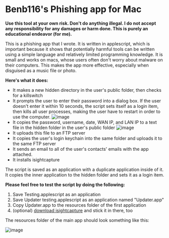 Benb116's Phishing app for Mac
==========================

**Use this tool at your own risk. Don't do anything illegal. I do not accept any responsibility for any damages or harm done. This is purely an educational endeavor (for me).**

This is a phishing app that I wrote. It is written in applescript, which is important because it shows that potentially harmful tools can be written using a simple language and relatively limited programming knowledge. It is small and works on macs, whose users often don't worry about malware on their computers. This makes the app more effective, especially when disguised as a music file or photo. 

**Here's what it does:**

* It makes a new hidden directory in the user's public folder, then checks for a killswitch
* It prompts the user to enter their password into a dialog box. If the user doesn't enter it within 10 seconds, the script sets itself as a login item, then kills all user processes, making the user have to restart in order to use the computer.
![image](http://f.cl.ly/items/3E0x2P0l452W2B1p2T0m/Prompt.png)
*  It copies the password, username, date, WAN IP, and LAN IP to a text file in the hidden folder in the user's public folder ![image](http://cl.ly/KB3S/Screenshot%202012-10-16%20at%206.47.02%20AM.jpg)
*  It uploads this file to an FTP server
*  It copies the user's login keychain into the same folder and uploads it to the same FTP server
*  It sends an email to all of the user's contacts' emails with the app attached.
*  It installs isightcapture

The script is saved as an application with a duplicate application inside of it. It copies the inner application to the hidden folder and sets it as a login item.

 **Please feel free to test the script by doing the following:**

1. Save Testing.applescript as an application
2. Save Updater testing.applescript as an application named "Updater.app"
3. Copy Updater.app to the resources folder of the first application
4. (optional) [download isightcapture](http://www.macupdate.com/app/mac/18598/isightcapture) and stick it in there, too

The resources folder of the main app should look something like this:

![image](http://f.cl.ly/items/3l1X2q3l1I3p3Q0j2D39/Resources.png)